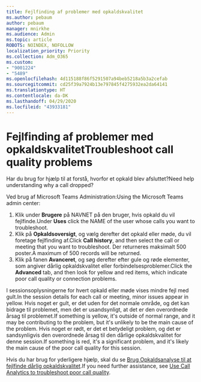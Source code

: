 ```yaml
---
title: Fejlfinding af problemer med opkaldskvalitet
ms.author: pebaum
author: pebaum
manager: mnirkhe
ms.audience: Admin
ms.topic: article
ROBOTS: NOINDEX, NOFOLLOW
localization_priority: Priority
ms.collection: Adm_O365
ms.custom:
- "9001224"
- "5489"
ms.openlocfilehash: 4d115188f86f5291507a94beb5218a5b3a2cefab
ms.sourcegitcommit: cd25f39a7924b13e797845f4275932ea2da64141
ms.translationtype: HT
ms.contentlocale: da-DK
ms.lasthandoff: 04/29/2020
ms.locfileid: "43933181"
---
```

# <a name="troubleshoot-call-quality-problems"></a><span data-ttu-id="933d3-102">Fejlfinding af problemer med opkaldskvalitet</span><span class="sxs-lookup"><span data-stu-id="933d3-102">Troubleshoot call quality problems</span></span>

<span data-ttu-id="933d3-103">Har du brug for hjælp til at forstå, hvorfor et opkald blev afsluttet?</span><span class="sxs-lookup"><span data-stu-id="933d3-103">Need help understanding why a call dropped?</span></span>

<span data-ttu-id="933d3-104">Ved brug af Microsoft Teams Administration:</span><span class="sxs-lookup"><span data-stu-id="933d3-104">Using the Microsoft Teams admin center:</span></span>

1. <span data-ttu-id="933d3-105">Klik under **Brugere** på NAVNET på den bruger, hvis opkald du vil fejlfinde.</span><span class="sxs-lookup"><span data-stu-id="933d3-105">Under **Uses** click the NAME of the user whose calls you want to troubleshoot.</span></span>
2. <span data-ttu-id="933d3-106">Klik på **Opkaldsoversigt**, og vælg derefter det opkald eller møde, du vil foretage fejlfinding af.</span><span class="sxs-lookup"><span data-stu-id="933d3-106">Click **Call history**, and then select the call or meeting that you want to troubleshoot.</span></span> <span data-ttu-id="933d3-107">Der returneres maksimalt 500 poster.</span><span class="sxs-lookup"><span data-stu-id="933d3-107">A maximum of 500 records will be returned.</span></span>
3. <span data-ttu-id="933d3-108">Klik på fanen **Avanceret**, og søg derefter efter gule og røde elementer, som angiver dårlig opkaldskvalitet eller forbindelsesproblemer.</span><span class="sxs-lookup"><span data-stu-id="933d3-108">Click the **Advanced** tab, and then look for yellow and red items, which indicate poor call quality or connection problems.</span></span>

<span data-ttu-id="933d3-109">I sessionsoplysningerne for hvert opkald eller møde vises mindre fejl med gult.</span><span class="sxs-lookup"><span data-stu-id="933d3-109">In the session details for each call or meeting, minor issues appear in yellow.</span></span> <span data-ttu-id="933d3-110">Hvis noget er gult, er det uden for det normale område, og det kan bidrage til problemet, men det er usandsynligt, at det er den overordnede årsag til problemet.</span><span class="sxs-lookup"><span data-stu-id="933d3-110">If something is yellow, it's outside of normal range, and it may be contributing to the problem, but it's unlikely to be the main cause of the problem.</span></span> <span data-ttu-id="933d3-111">Hvis noget er rødt, er det et betydeligt problem, og det er sandsynligvis den overordnede årsag til den dårlige opkaldskvalitet for denne session.</span><span class="sxs-lookup"><span data-stu-id="933d3-111">If something is red, it's a significant problem, and it's likely the main cause of the poor call quality for this session.</span></span>

<span data-ttu-id="933d3-112">Hvis du har brug for yderligere hjælp, skal du se [Brug Opkaldsanalyse til at fejlfinde dårlig opkaldskvalitet](https://docs.microsoft.com/microsoftteams/use-call-analytics-to-troubleshoot-poor-call-quality#troubleshoot-call-quality-problems-using-call-analytics).</span><span class="sxs-lookup"><span data-stu-id="933d3-112">If you need further assistance, see [Use Call Analytics to troubleshoot poor call quality](https://docs.microsoft.com/microsoftteams/use-call-analytics-to-troubleshoot-poor-call-quality#troubleshoot-call-quality-problems-using-call-analytics).</span></span>
